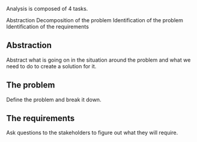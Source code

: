 Analysis is composed of 4 tasks.

Abstraction
Decomposition of the problem
Identification of the problem
Identification of the requirements

## Abstraction

Abstract what is going on in the situation around the problem and what we need to do to create a solution for it.

## The problem

Define the problem and break it down.


## The requirements

Ask questions to the stakeholders to figure out what they will require.
